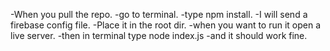 -When you pull the repo.
-go to terminal.
-type npm install.
-I will send a firebase config file.
-Place it in the root dir.
-when you want to run it open a live server.
-then in terminal type node index.js
-and it should work fine.
